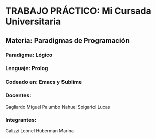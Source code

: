 # TRABAJO PRÁCTICO: Mi Cursada Universitaria 

## Materia: Paradigmas de Programación

### Paradigma: Lógico

### Lenguaje: Prolog

### Codeado en: Emacs y Sublime

### Docentes:
Gagliardo Miguel
Palumbo Nahuel
Spigariol Lucas

### Integrantes:
Galizzi Leonel
Huberman Marina
